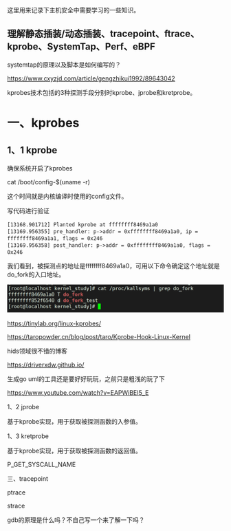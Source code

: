 这里用来记录下主机安全中需要学习的一些知识。

## 理解静态插装/动态插装、tracepoint、ftrace、kprobe、SystemTap、Perf、eBPF

systemtap的原理以及脚本是如何编写的？



https://www.cxyzjd.com/article/gengzhikui1992/89643042



kprobes技术包括的3种探测手段分别时kprobe、jprobe和kretprobe。

# 一、kprobes

## 1、1 kprobe

确保系统开启了kprobes

cat /boot/config-$(uname -r)

这个时间就是内核编译时使用的config文件。

写代码进行验证

```
[13168.901712] Planted kprobe at ffffffff8469a1a0
[13169.956355] pre_handler: p->addr = 0xffffffff8469a1a0, ip = ffffffff8469a1a1, flags = 0x246
[13169.956358] post_handler: p->addr = 0xffffffff8469a1a0, flags = 0x246
```

我们看到，被探测点的地址是ffffffff8469a1a0，可用以下命令确定这个地址就是do_fork的入口地址。

![image-20220429151358051](picture/image-20220429151358051.png)



https://tinylab.org/linux-kprobes/

https://taropowder.cn/blog/post/taro/Kprobe-Hook-Linux-Kernel



hids领域很不错的博客

https://driverxdw.github.io/



生成go uml的工具还是要好好玩玩，之前只是粗浅的玩了下

https://www.youtube.com/watch?v=EAPWiBEI5_E



1、2 jprobe

基于kprobe实现，用于获取被探测函数的入参值。



1、3 kretprobe

基于kprobe实现，用于获取被探测函数的返回值。



P_GET_SYSCALL_NAME



三、tracepoint



ptrace

strace



gdb的原理是什么吗？不自己写一个来了解一下吗？